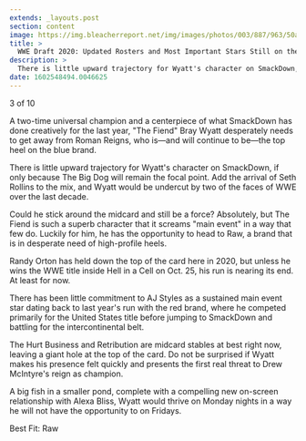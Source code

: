 ```yaml
--- 
extends: _layouts.post 
section: content 
image: https://img.bleacherreport.net/img/images/photos/003/887/963/50a51da76be0c7f456f45721dff35b2b_crop_exact.jpg?w=1200&h=1200&q=75 
title: > 
  WWE Draft 2020: Updated Rosters and Most Important Stars Still on the Board 
description: > 
  There is little upward trajectory for Wyatt's character on SmackDown, if only because The Big Dog will remain the focal point.Add the arrival of Seth Rollins to the mix, and Wyatt would be undercut by two of the faces of WWE over the last decade.Absolutely, but The Fiend is such a superb character that it screams "main event" in a way that few do.Luckily for him, he has the opportunity to head to Raw, a brand that is in desperate need of high-profile heels.Randy Orton has held down the top of the card here in 2020, but unless he wins the WWE title inside Hell in a Cell on Oct. 25, his run is nearing its end. 
date: 1602548494.0046625 
--- 
```

3 of 10

A two-time universal champion and a centerpiece of what SmackDown has done creatively for the last year, "The Fiend" Bray Wyatt desperately needs to get away from Roman Reigns, who is—and will continue to be—the top heel on the blue brand.

There is little upward trajectory for Wyatt's character on SmackDown, if only because The Big Dog will remain the focal point. Add the arrival of Seth Rollins to the mix, and Wyatt would be undercut by two of the faces of WWE over the last decade.

Could he stick around the midcard and still be a force? Absolutely, but The Fiend is such a superb character that it screams "main event" in a way that few do. Luckily for him, he has the opportunity to head to Raw, a brand that is in desperate need of high-profile heels.

Randy Orton has held down the top of the card here in 2020, but unless he wins the WWE title inside Hell in a Cell on Oct. 25, his run is nearing its end. At least for now.

There has been little commitment to AJ Styles as a sustained main event star dating back to last year's run with the red brand, where he competed primarily for the United States title before jumping to SmackDown and battling for the intercontinental belt.

The Hurt Business and Retribution are midcard stables at best right now, leaving a giant hole at the top of the card. Do not be surprised if Wyatt makes his presence felt quickly and presents the first real threat to Drew McIntyre's reign as champion.

A big fish in a smaller pond, complete with a compelling new on-screen relationship with Alexa Bliss, Wyatt would thrive on Monday nights in a way he will not have the opportunity to on Fridays.

Best Fit: Raw